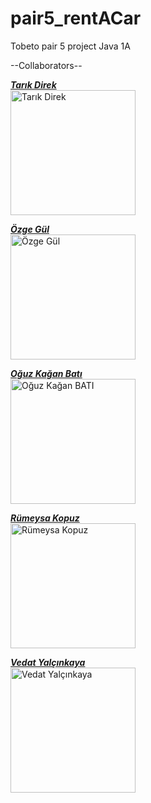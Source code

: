 # pair5_rentACar
Tobeto pair 5 project Java 1A

--Collaborators-- <br>

<a href="https://github.com/Tarikdirek" target="_blank"><b>*Tarık Direk*</b></a><br>
<img src="https://github.com/Tarikdirek.png" alt="Tarık Direk" width="200"/>

<a href="https://github.com/ozgegul" target="_blank"><b>*Özge Gül*</b></a><br>
<img src="https://github.com/ozgegul.png" alt="Özge Gül" width="200"/>

<a href="https://github.com/oguzkaganbati" target="_blank"><b>*Oğuz Kağan Batı*</b></a><br>
<img src="https://github.com/oguzkaganbati.png" alt="Oğuz Kağan BATI" width="200"/>

<a href="https://github.com/RumeysaaKopuz" target="_blank"><b>*Rümeysa Kopuz*</b></a><br>
<img src="https://github.com/RumeysaaKopuz.png" alt="Rümeysa Kopuz" width="200"/>

<a href="https://github.com/VedatYalcinkaya" target="_blank"><b>*Vedat Yalçınkaya*</b></a><br>
<img src="https://github.com/VedatYalcinkaya.png" alt="Vedat Yalçınkaya" width="200"/>










